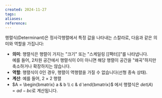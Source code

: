 ```yaml
---
created: 2024-11-27
tags: 
aliases: 
reference:
---
```

행렬식(Determinant)은 정사각행렬에서 특정 값을 나타내는 스칼라로, 다음과 같은 의미와 역할을 가집니다:

- **의미**: 행렬식은 행렬이 가지는 "크기" 또는 "스케일링 [[팩터]]"를 나타냅니다.  
    예를 들어, 2차원 공간에서 행렬식이 0이 아니면 해당 행렬이 공간을 "왜곡"하지만 축소하거나 확장하지는 않습니다.
- **역할**: 행렬식이 0인 경우, 행렬이 역행렬을 가질 수 없습니다(선형 종속 상태).
- **계산**: 예를 들어, 2 $\times$ 2 행렬
- $A = \begin{bmatrix} a & b \\ c & d \end{bmatrix}$ 에서 행렬식은 $det(A)=ad−bc$로 계산됩니다.